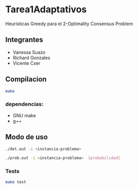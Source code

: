 # Tarea1Adaptativos
Heurísticas Greedy para el 2-Optimality Consensus Problem

## Integrantes
- Vanessa Suazo
- Richard Gonzales
- Vicente Cser

## Compilacion
```bash
make
```
### dependencias:
- GNU make
- g++

## Modo de uso
```bash
./det.out -i <instancia-problema>
```
```bash
./prob.out -i <instancia-problema>  [probabilidad]
```

### Tests
```bash
make test
```